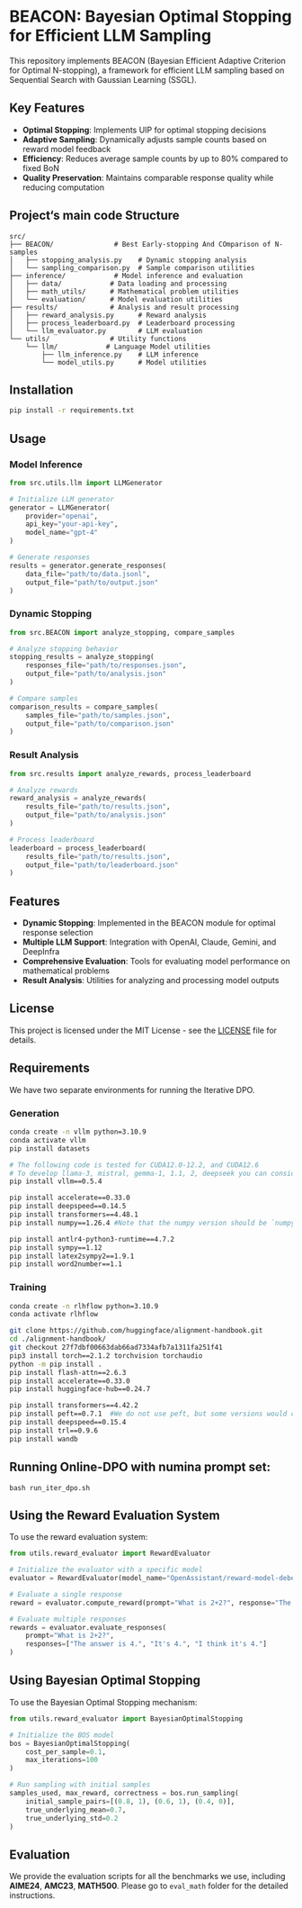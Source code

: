 # BEACON: Bayesian Optimal Stopping for Efficient LLM Sampling

This repository implements BEACON (Bayesian Efficient Adaptive Criterion for Optimal N-stopping), a framework for efficient LLM sampling based on Sequential Search with Gaussian Learning (SSGL).

## Key Features

- **Optimal Stopping**: Implements UIP for optimal stopping decisions
- **Adaptive Sampling**: Dynamically adjusts sample counts based on reward model feedback
- **Efficiency**: Reduces average sample counts by up to 80% compared to fixed BoN
- **Quality Preservation**: Maintains comparable response quality while reducing computation

## Project‘s main code Structure

```
src/
├── BEACON/               # Best Early-stopping And COmparison of N-samples
│   ├── stopping_analysis.py    # Dynamic stopping analysis
│   └── sampling_comparison.py  # Sample comparison utilities
├── inference/            # Model inference and evaluation
│   ├── data/            # Data loading and processing
│   ├── math_utils/      # Mathematical problem utilities
│   └── evaluation/      # Model evaluation utilities
├── results/             # Analysis and result processing
│   ├── reward_analysis.py      # Reward analysis
│   ├── process_leaderboard.py  # Leaderboard processing
│   └── llm_evaluator.py        # LLM evaluation
└── utils/               # Utility functions
    └── llm/            # Language Model utilities
        ├── llm_inference.py    # LLM inference
        └── model_utils.py      # Model utilities
```

## Installation

```bash
pip install -r requirements.txt
```

## Usage

### Model Inference

```python
from src.utils.llm import LLMGenerator

# Initialize LLM generator
generator = LLMGenerator(
    provider="openai",
    api_key="your-api-key",
    model_name="gpt-4"
)

# Generate responses
results = generator.generate_responses(
    data_file="path/to/data.jsonl",
    output_file="path/to/output.json"
)
```

### Dynamic Stopping

```python
from src.BEACON import analyze_stopping, compare_samples

# Analyze stopping behavior
stopping_results = analyze_stopping(
    responses_file="path/to/responses.json",
    output_file="path/to/analysis.json"
)

# Compare samples
comparison_results = compare_samples(
    samples_file="path/to/samples.json",
    output_file="path/to/comparison.json"
)
```

### Result Analysis

```python
from src.results import analyze_rewards, process_leaderboard

# Analyze rewards
reward_analysis = analyze_rewards(
    results_file="path/to/results.json",
    output_file="path/to/analysis.json"
)

# Process leaderboard
leaderboard = process_leaderboard(
    results_file="path/to/results.json",
    output_file="path/to/leaderboard.json"
)
```

## Features

- **Dynamic Stopping**: Implemented in the BEACON module for optimal response selection
- **Multiple LLM Support**: Integration with OpenAI, Claude, Gemini, and DeepInfra
- **Comprehensive Evaluation**: Tools for evaluating model performance on mathematical problems
- **Result Analysis**: Utilities for analyzing and processing model outputs

## License

This project is licensed under the MIT License - see the [LICENSE](LICENSE) file for details.

## Requirements

We have two separate environments for running the Iterative DPO.

### Generation
```sh
conda create -n vllm python=3.10.9
conda activate vllm
pip install datasets

# The following code is tested for CUDA12.0-12.2, and CUDA12.6
# To develop llama-3, mistral, gemma-1, 1.1, 2, deepseek you can consider the following vllm version
pip install vllm==0.5.4

pip install accelerate==0.33.0
pip install deepspeed==0.14.5
pip install transformers==4.48.1
pip install numpy==1.26.4 #Note that the numpy version should be `numpy<2.0`.  `Numpy 2.0` will encounter unexpected issues!!!

pip install antlr4-python3-runtime==4.7.2
pip install sympy==1.12
pip install latex2sympy2==1.9.1
pip install word2number==1.1
```


### Training


```sh
conda create -n rlhflow python=3.10.9
conda activate rlhflow

git clone https://github.com/huggingface/alignment-handbook.git
cd ./alignment-handbook/
git checkout 27f7dbf00663dab66ad7334afb7a1311fa251f41
pip3 install torch==2.1.2 torchvision torchaudio
python -m pip install .
pip install flash-attn==2.6.3
pip install accelerate==0.33.0
pip install huggingface-hub==0.24.7

pip install transformers==4.42.2
pip install peft==0.7.1  #We do not use peft, but some versions would cause errors.
pip install deepspeed==0.15.4
pip install trl==0.9.6
pip install wandb
```

## Running Online-DPO with numina prompt set:

```
bash run_iter_dpo.sh
```

## Using the Reward Evaluation System

To use the reward evaluation system:

```python
from utils.reward_evaluator import RewardEvaluator

# Initialize the evaluator with a specific model
evaluator = RewardEvaluator(model_name="OpenAssistant/reward-model-deberta-v3-large-v2")

# Evaluate a single response
reward = evaluator.compute_reward(prompt="What is 2+2?", response="The answer is 4.")

# Evaluate multiple responses
rewards = evaluator.evaluate_responses(
    prompt="What is 2+2?",
    responses=["The answer is 4.", "It's 4.", "I think it's 4."]
)
```

## Using Bayesian Optimal Stopping

To use the Bayesian Optimal Stopping mechanism:

```python
from utils.reward_evaluator import BayesianOptimalStopping

# Initialize the BOS model
bos = BayesianOptimalStopping(
    cost_per_sample=0.1,
    max_iterations=100
)

# Run sampling with initial samples
samples_used, max_reward, correctness = bos.run_sampling(
    initial_sample_pairs=[(0.8, 1), (0.6, 1), (0.4, 0)],
    true_underlying_mean=0.7,
    true_underlying_std=0.2
)
```

## Evaluation

We provide the evaluation scripts for all the benchmarks we use, including **AIME24**, **AMC23**, **MATH500**. Please go to ```eval_math``` folder for the detailed instructions.

